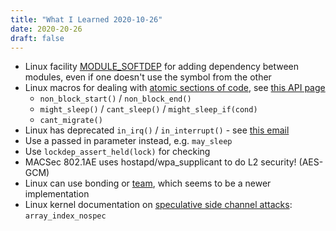 ```yaml
---
title: "What I Learned 2020-10-26"
date: 2020-20-26
draft: false
---
```


- Linux facility [MODULE_SOFTDEP](https://stackoverflow.com/questions/29717761/how-do-i-define-dependency-among-kernel-modules) for adding dependency between modules, even if one doesn't use the symbol from the other
- Linux macros for dealing with [atomic sections of code](https://elixir.bootlin.com/linux/latest/source/include/linux/kernel.h#L258), see [this API page](https://www.kernel.org/doc/html/latest/driver-api/basics.html)
  - `non_block_start()` / `non_block_end()`
  - `might_sleep()` / `cant_sleep()` / `might_sleep_if(cond)`
  - `cant_migrate()`
- Linux has deprecated `in_irq()` / `in_interrupt()` - see [this email](https://lore.kernel.org/dri-devel/20200914204209.256266093@linutronix.de/)
- Use a passed in parameter instead, e.g. `may_sleep`
- Use `lockdep_assert_held(lock)` for checking
- MACSec 802.1AE uses hostapd/wpa_supplicant to do L2 security! (AES-GCM)
- Linux can use bonding or [team](https://github.com/jpirko/libteam/wiki/Bonding-vs.-Team-features), which seems to be a newer implementation
- Linux kernel documentation on [speculative side channel attacks](https://dri.freedesktop.org/docs/drm/staging/speculation.html): `array_index_nospec`
